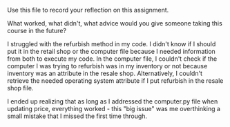 Use this file to record your reflection on this assignment. 

What worked, what didn't, what advice would you give someone taking this course in the future?

I struggled with the refurbish method in my code. I didn't know if I should put it in the retail shop or the computer file because I needed information from both to execute my code. In the computer file, I couldn't check if the computer I was trying to refurbish was in my inventory or not because inventory was an attribute in the resale shop. Alternatively, I couldn't retrieve the needed operating system attribute if I put refurbish in the resale shop file. 

I ended up realizing that as long as I addressed the computer.py file when updating price, everything worked - this "big issue" was me overthinking a small mistake that I missed the first time through. 

